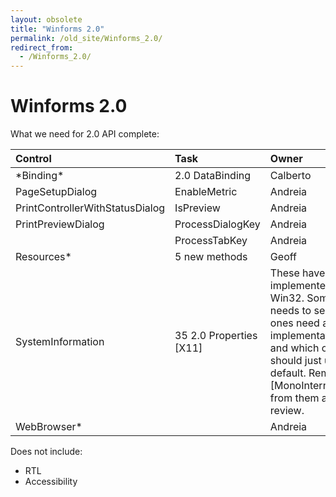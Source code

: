```yaml
---
layout: obsolete
title: "Winforms 2.0"
permalink: /old_site/Winforms_2.0/
redirect_from:
  - /Winforms_2.0/
---
```


Winforms 2.0
============

What we need for 2.0 API complete:

|Control|Task|Owner|
|:------|:---|:----|
|\*Binding\*|2.0 DataBinding|Calberto|
|PageSetupDialog|EnableMetric|Andreia|
|PrintControllerWithStatusDialog|IsPreview|Andreia|
|PrintPreviewDialog|ProcessDialogKey|Andreia|
||ProcessTabKey|Andreia|
|Resources\*|5 new methods|Geoff|
|SystemInformation|35 2.0 Properties [X11]|These have been implemented for Win32. Someone needs to see which ones need an X11 implementation and which ones should just use the default. Remove [MonoInternalNote] from them after review.|
|WebBrowser\*||Andreia|

Does not include:

-   RTL
-   Accessibility



